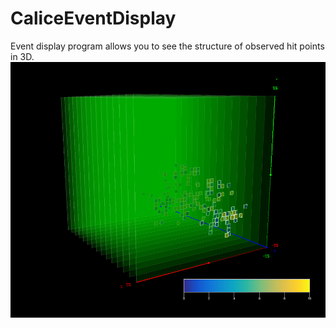 # CaliceEventDisplay
Event display program allows you to see the structure of observed hit points in 3D.
![Alt text](img/hitmap.png?raw=true "Title")

